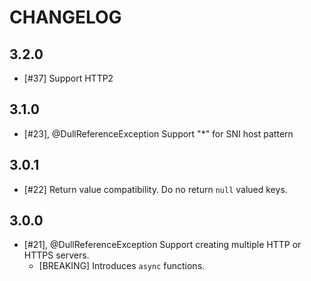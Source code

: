 # CHANGELOG

## 3.2.0

- [#37] Support HTTP2

## 3.1.0

- [#23], @DullReferenceException Support "*" for SNI host pattern

## 3.0.1

- [#22] Return value compatibility. Do no return `null` valued keys.

## 3.0.0

- [#21], @DullReferenceException Support creating multiple HTTP or HTTPS servers. 
  - [BREAKING] Introduces `async` functions. 
